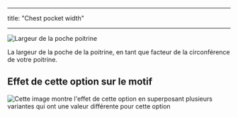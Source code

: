- - -
title: "Chest pocket width"
- - -

![Largeur de la poche poitrine](chestpocketwidth.svg)

La largeur de la poche de la poitrine, en tant que facteur de la circonférence de votre poitrine.

## Effet de cette option sur le motif

![Cette image montre l'effet de cette option en superposant plusieurs variantes qui ont une valeur différente pour cette option](jaeger_chestpocketwidth_sample.svg "Effect of this option on the pattern")
